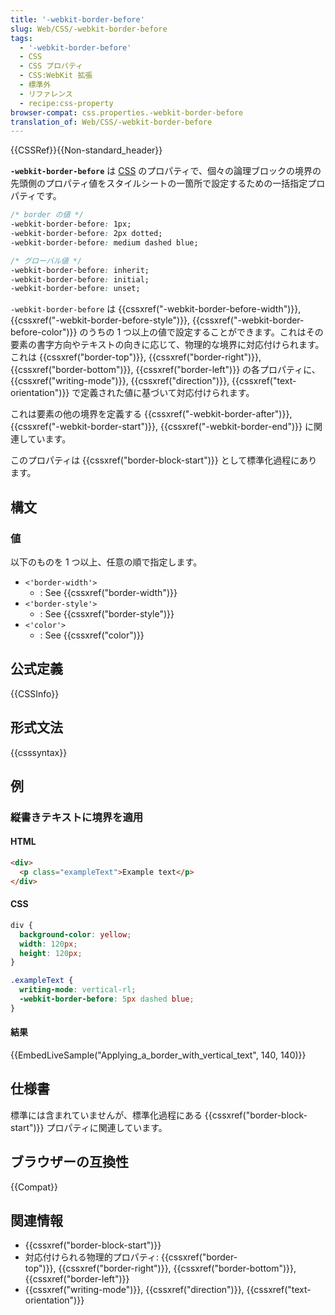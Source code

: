 ```yaml
---
title: '-webkit-border-before'
slug: Web/CSS/-webkit-border-before
tags:
  - '-webkit-border-before'
  - CSS
  - CSS プロパティ
  - CSS:WebKit 拡張
  - 標準外
  - リファレンス
  - recipe:css-property
browser-compat: css.properties.-webkit-border-before
translation_of: Web/CSS/-webkit-border-before
---
```

{{CSSRef}}{{Non-standard_header}}

**`-webkit-border-before`** は [CSS](/ja/docs/Web/CSS) のプロパティで、個々の論理ブロックの境界の先頭側のプロパティ値をスタイルシートの一箇所で設定するための一括指定プロパティです。

```css
/* border の値 */
-webkit-border-before: 1px;
-webkit-border-before: 2px dotted;
-webkit-border-before: medium dashed blue;

/* グローバル値 */
-webkit-border-before: inherit;
-webkit-border-before: initial;
-webkit-border-before: unset;
```

`-webkit-border-before` は {{cssxref("-webkit-border-before-width")}}, {{cssxref("-webkit-border-before-style")}}, {{cssxref("-webkit-border-before-color")}} のうちの 1 つ以上の値で設定することができます。これはその要素の書字方向やテキストの向きに応じて、物理的な境界に対応付けられます。これは {{cssxref("border-top")}}, {{cssxref("border-right")}}, {{cssxref("border-bottom")}}, {{cssxref("border-left")}} の各プロパティに、 {{cssxref("writing-mode")}}, {{cssxref("direction")}}, {{cssxref("text-orientation")}} で定義された値に基づいて対応付けられます。

これは要素の他の境界を定義する {{cssxref("-webkit-border-after")}}, {{cssxref("-webkit-border-start")}}, {{cssxref("-webkit-border-end")}} に関連しています。

このプロパティは {{cssxref("border-block-start")}} として標準化過程にあります。

## 構文

### 値

以下のものを 1 つ以上、任意の順で指定します。

- `<'border-width'>`
  - : See {{cssxref("border-width")}}
- `<'border-style'>`
  - : See {{cssxref("border-style")}}
- `<'color'>`
  - : See {{cssxref("color")}}

## 公式定義

{{CSSInfo}}

## 形式文法

{{csssyntax}}

## 例

### 縦書きテキストに境界を適用

#### HTML

```html
<div>
  <p class="exampleText">Example text</p>
</div>
```

#### CSS

```css
div {
  background-color: yellow;
  width: 120px;
  height: 120px;
}

.exampleText {
  writing-mode: vertical-rl;
  -webkit-border-before: 5px dashed blue;
}
```

#### 結果

{{EmbedLiveSample("Applying_a_border_with_vertical_text", 140, 140)}}

## 仕様書

標準には含まれていませんが、標準化過程にある {{cssxref("border-block-start")}} プロパティに関連しています。

## ブラウザーの互換性

{{Compat}}

## 関連情報

- {{cssxref("border-block-start")}}
- 対応付けられる物理的プロパティ: {{cssxref("border-top")}}, {{cssxref("border-right")}}, {{cssxref("border-bottom")}}, {{cssxref("border-left")}}
- {{cssxref("writing-mode")}}, {{cssxref("direction")}}, {{cssxref("text-orientation")}}
